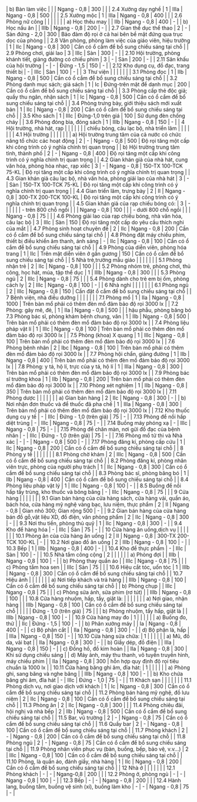 | b) Bàn làm việc                                                       |     |       | Ngang - 0,8               | 300                   |                                                                |
| 2.4 Xưởng dạy nghề                                                    | 1   | IIIa  | Ngang - 0,8               | 500                   |                                                                |
| 2.5 Xưởng mộc                                                         | 1   | IIIa  | Ngang - 0,8               | 400                   |                                                                |
| 2.6 Phòng nữ công                                                     |     |       |                           |                       |                                                                |
| a) Học thêu may                                                       |     | IIb   | Ngang - 0,8               | 400                   | -                                                              |
| b) Học nấu ăn                                                         |     | IIIb  | Ngang - 0,8               | 200                   | -                                                              |
| 2.7 Gian thể dục thể thao                                             | 2   | -     | Sàn đứng - 2,0            | 300                   | Bảo đảm độ rọi ở cả hai bên bề mặt đứng qua trục dọc của phòng |
| 2.8 Văn phòng, phòng làm việc của giáo viên, hiệu trưởng              | 1   | IIc   | Ngang - 0,8               | 300                   | Cần có ổ cắm để bổ sung chiếu sáng tại chỗ                     |
| 2.9 Phòng chơi, giải lao                                              | 3   | IIIc  | Sàn                       | 300                   | -                                                              |
| 2.10 Hội trường, phòng khánh tiết, giảng đường có chiếu phim          | 3   | -     | Sàn                       | 200                   | -                                                              |
| 2.11 Sân khấu của hội trường                                          | -   | -     | Đứng - 1,5                | 150                   | -                                                              |
| 2.12 Kho dụng cụ, đồ đạc, trang thiết bị                              | -   | IIIc  | Sàn                       | 100                   | -                                                              |
| 3 Thư viện                                                            |     |       |                           |                       |                                                                |
| 3.1 Phòng đọc                                                         | 1   | IIb   | Ngang - 0,8               | 500                   | Cần có ổ cắm để bổ sung chiếu sáng tại chỗ                     |
| 3.2 Phòng danh mục sách; giá sách                                     | 1   | Ic    | Đứng-trên mặt để danh mục | 200                   | Cần có ổ cắm để bổ sung chiếu sáng tại chỗ                     |
| 3.3 Phòng cấp thẻ độc giả; quầy thu ngân, nhận sách                   | 1   | Ic    | Ngang - 0,8               | 500                   | Cần có ổ cắm để bổ sung chiếu sáng tại chỗ                     |
| 3.4 Phòng trưng bày, giới thiệu sách mới xuất bản                     | 1   | IIc   | Ngang - 0,8               | 200                   | Cần có ổ cắm để bổ sung chiếu sáng tại chỗ                     |
| 3.5 Kho sách                                                          | 1   | IIIc  | Đứng-1,0 trên giá         | 100                   | Sử dụng đèn chống cháy                                         |
| 3.6 Phòng đóng bìa, đóng sách                                         | 1   | IIIb  | Ngang - 0,8               | 150                   | -                                                              |
| 4 Hội trường, nhà hát, rạp                                            |     |       |                           |                       |                                                                |
| chiếu bóng, câu lạc bộ, nhà triển lãm                                  |    |      |                                |                       |                                                                    |
| 4.1 Hội trường                                                         |    |      |                                |                       |                                                                    |
| a) Hội trường trung tâm của cả nước có chức năng tổ chức các hoạt động | 2  | -    | Ngang - 0,8                    | 500                   | Độ rọi tăng một cấp khi công trình có ý nghĩa chính trị quan trọng |
| b) Hội trường trung tâm tỉnh, thành phố                                | 2  | -    | Ngang - 0,8                    | 400                   | Độ rọi tăng một cấp khi công trình có ý nghĩa chính trị quan trọng |
| 4.2 Gian khán giả của nhà hát, cung văn hóa, phòng hòa nhạc, rạp xiếc  | 3  | -    | Ngang - 0,8                    | 150-TX 100-TCK 75-KL  | Độ rọi tăng một cấp khi công trình có ý nghĩa chính trị quan trọng |
| 4.3 Gian khán giả câu lạc bộ, nhà văn hóa, phòng giải lao của nhà hát  | 3  | -    | Sàn                            | 150-TX 100-TCK 75-KL  | Độ rọi tăng một cấp khi công trình có ý nghĩa chính trị quan trọng |
| 4.4 Gian triển lãm, trưng bày                                          | 2  | II   | Ngang - 0,8                    | 300-TX 200-TCK 100-KL | Độ rọi tăng một cấp khi công trình có ý nghĩa chính trị quan trọng |
| 4.5 Gian khán giả của rạp chiếu bóng có:                               | 3  | -    |                                |                       |                                                                    |
| - trên 800 chỗ ngồi                                                    |    |      | Ngang - 0,8                    | 100                   |                                                                    |
| - dưới 800 chỗ ngồi                                                    |    |      | Ngang - 0,8                    | 75                    |                                                                    |
| 4.6 Phòng giải lao của rạp chiếu bóng, nhà văn hóa, câu lạc bộ         | 3  | IIIc | Sàn                            | 150                   | Độ rọi tăng một cấp do yêu cầu thích nghi của mắt                  |
| 4.7 Phòng sinh hoạt chuyên đề                                          | 2  | IIc  | Ngang - 0,8                    | 200                   | Cần có ổ cắm để bổ sung chiếu sáng tại chỗ                         |
| 4.8 Phòng đặt máy chiếu phim, thiết bị điều khiển âm thanh, ánh sáng   | -  | IIc  | Ngang - 0,8                    | 100                   | Cần có ổ cắm để bổ sung chiếu sáng tại chỗ                         |
| 4.9 Phòng của diễn viên, phòng hóa trang                               | 1  | IIc  | Trên mặt diễn viên ở gần gương | 150                   | Cần có ổ cắm để bổ sung chiếu sáng tại chỗ                         |
| 5 Nhà trẻ,trường mẫu giáo                                              |    |      |                                |                       |                                                                    |
| 5.1 Phòng nhận trẻ                                                     | 2  | IIc  | Ngang - 0,8                    | 100                   |                                                                    |
| 5.2 Phòng nhóm trẻ, phòng chơi, thủ công, học hát, múa, tập thể dục    | 1  | IIIb | Ngang - 0,8                    | 300                   |                                                                    |
| 5.3 Phòng ngủ                                                          | 2  | IIIc | Ngang - 0,8                    | 75                    |                                                                    |
| 5.4 Phòng dành cho trẻ em bị ốm, phòng cách ly                         | 2  | IIIc | Ngang - 0,8                    | 100                   | -                                                                  |
| 6 Nhà nghỉ                                                             |    |      |                                |                       |                                                                    |
| 6.1 Phòng ngủ                                                          | 2  | IIIc | Ngang - 0,8                    | 150                   | Cần đặt ổ cắm để bổ sung chiếu sáng tại chỗ                        |
| 7 Bệnh viện, nhà điều dưỡng                                            |    |      |                                |                       |                                                                    |
| 7.1 Phòng mổ                                                           | 1  | IIa  | Ngang - 0,8                    | 1000                  | Trên bàn mổ phải có thêm đèn mổ đảm bảo độ rọi 3000 lx             |
| 7.2 Phòng: gây mê, đẻ,                                                 | 1  | IIa  | Ngang - 0,8                    | 500                   |                                                                    |
| hậu phẫu, phòng băng bó 7.3 Phòng bác sĩ, phòng khám bệnh chung, văn                                                 | 1   | IIb   | Ngang - 0,8           | 500                         | Trên bàn mổ phải có thêm đèn mổ đảm bảo độ rọi 3000 lx   |
| 7.4 Phòng liệu pháp vật lí                                                                                           | 1   | IIIc  | Ngang - 0,8           | 100                         | Trên bàn mổ phải có thêm đèn mổ đảm bảo độ rọi 3000 lx   |
| 7.5 Phòng (khoa) X quang                                                                                             | 1   | IIIc  | Ngang - 0,8           | 100                         | Trên bàn mổ phải có thêm đèn mổ đảm bảo độ rọi 3000 lx   |
| 7.6 Phòng bệnh nhân                                                                                                  | 2   | Ibc   | Ngang - 0,8           | 100                         | Trên bàn mổ phải có thêm đèn mổ đảm bảo độ rọi 3000 lx   |
| 7.7 Phòng hội chẩn, giảng đường                                                                                      | 1   | IIb   | Ngang - 0,8           | 400                         | Trên bàn mổ phải có thêm đèn mổ đảm bảo độ rọi 3000 lx   |
| 7.8 Phòng: y tá, hộ lí, trực của y tá, hộ lí                                                                         | 1   | IIIa  | Ngang - 0,8           | 300                         | Trên bàn mổ phải có thêm đèn mổ đảm bảo độ rọi 3000 lx   |
| 7.9 Phòng bác sĩ trưởng khoa                                                                                         | 1   | IIb   | Ngang - 0,8           | 200                         | Trên bàn mổ phải có thêm đèn mổ đảm bảo độ rọi 3000 lx   |
| 7.10 Phòng xét nghiệm                                                                                                | 1   | IIb   | Ngang - 0,8           | 350                         | Trên bàn mổ phải có thêm đèn mổ đảm bảo độ rọi 3000 lx   |
| 7.11 Phòng dược                                                                                                      |     |       |                       |                             |                                                          |
| a) Gian bán hàng                                                                                                     | 2   | IIc   | Ngang - 0,8           | 300                         | -                                                        |
| b) Nơi nhận đơn thuốc và để thuốc đã pha chế                                                                         | 1   | IIIa  | Ngang - 0,8           | 300                         | Trên bàn mổ phải có thêm đèn mổ đảm bảo độ rọi 3000 lx   |
| 7.12 Kho thuốc dụng cụ y tế                                                                                          | -   | IIIc  | Đứng - 1,0 (trên giá) | 75                          | -                                                        |
| 7.13 Phòng để nồi hấp diệt trùng                                                                                     | -   | IIIc  | Ngang - 0,8           | 75                          | -                                                        |
| 7.14 Buồng máy phóng xạ                                                                                              | -   | IIIc  | Ngang - 0,8           | 75                          | -                                                        |
| 7.15 Phòng để chăn màn, nơi gửi đồ đạc của bệnh nhân                                                                 | -   | IIIc  | Đứng - 1,0 (trên giá) | 75                          | -                                                        |
| 7.16 Phòng mổ tử thi và Nhà xác                                                                                      | -   | -     | Ngang - 0,8           | 500                         | -                                                        |
| 7.17 Phòng đăng kí, phòng cấp cứu                                                                                    | 1   | IIc   | Ngang - 0,8           | 200                         | Cần có ổ cắm để bổ sung chiếu sáng tại chỗ               |
| 8 Phòng y tế                                                                                                         |     |       |                       |                             |                                                          |
| 8.1 Phòng chờ khám                                                                                                   | 2   | IIIc  | Ngang - 0,8           | 500                         | Cần có ổ cắm để bổ sung chiếu sáng tại chỗ               |
| 8.2 Phòng đăng kí, phòng nhân viên trực, phòng của người phụ trách                                                   | 1   | IIc   | Ngang - 0,8           | 300                         | Cần có ổ cắm để bổ sung chiếu sáng tại chỗ               |
| 8.3 Phòng bác sĩ, phòng băng bó                                                                                      | 1   | IIb   | Ngang - 0,8           | 400                         | Cần có ổ cắm để bổ sung chiếu sáng tại chỗ               |
| 8.4 Phòng liệu pháp vật lý                                                                                           | 1   | IIIc  | Ngang - 0,8           | 100                         | -                                                        |
| 8.5 Buồng để nồi hấp tẩy trùng, kho thuốc và bông băng                                                               | -   | IIIc  | Ngang - 0,8           | 75                          |                                                          |
| 9 Cửa hàng                                                                                                           |     |       |                       |                             |                                                          |
| 9.1 Gian bán hàng của cửa hàng sách, cửa hàng vải, quần áo, bách hóa, cửa hàng mỹ nghệ vàng bạc, lưu niệm, thực phẩm | 2   | II    | Ngang - 0,8           | Gian nhỏ 300; Gian rộng 500 | -                                                        |
| 9.2 Gian bán hàng của cửa hàng bán đồ gỗ,vật liệu XD, đồ điện, văn phòng phẩm                                        | 2   | IIc   | Ngang - 0,8           | 300                         | -                                                        |
| 9.3 Nơi thu tiền, phòng thủ quỹ                                 | 1   | IIc   | Ngang - 0,8           | 300                   | -                                             |
| 9.4 Kho để hàng hóa                                             | -   | IIIc  | Sàn                   | 75                    | -                                             |
| 10 Cửa hàng ăn uống,dịch vụ                                     |     |       |                       |                       |                                               |
| 10.1 Phòng ăn của cửa hàng ăn uống                              | 2   | II    | Ngang - 0,8           | 300-TX 200-TCK 100-KL | -                                             |
| 10.2 Nơi giao đồ ăn uống                                        | 2   | IIIb  | Ngang - 0,8           | 100                   | -                                             |
| 10.3 Bếp                                                        | 1   | IIIb  | Ngang - 0,8           | 400                   | -                                             |
| 10.4 Kho để thực phẩm                                           | -   | IIIc  | Sàn                   | 100                   | -                                             |
| 10.5 Nhà tắm công cộng                                          | 2   |       |                       |                       |                                               |
| a) Phòng đợi                                                    |     | IIIb  | Ngang - 0,8           | 100                   | -                                             |
| b) Phòng thay quần áo                                           |     | IIIc  | Ngang - 0,8           | 75                    |                                               |
| c) Phòng tắm hoa sen                                            |     | IIIc  | Sàn                   | 75                    |                                               |
| 10.6 Hiệu cắt tóc, uốn tóc                                      | 1   | IIIb  | Ngang - 0,8           | 300                   | Cần có ổ cắm để bổ sung chiếu sáng tại chỗ    |
| 10.7 Hiệu ảnh                                                   |     |       |                       |                       |                                               |
| a) Nơi tiếp khách và trả hàng                                   |     | IIIb  | Ngang - 0,8           | 100                   | Cần có ổ cắm để bổ sung chiếu sáng tại chỗ    |
| b) Phòng chụp                                                   |     | IIIc  | Ngang - 0,8           | 75                    |                                               |
| c) Phòng sửa ảnh, sửa phim (rơ tút)                             |     | IIIb  | Ngang - 0,8           | 100                   |                                               |
| 10.8 Cửa hàng nhuộm, hấp, tẩy, giặt là:                         |     |       |                       |                       |                                               |
| a) Nơi giao, nhận hàng                                          |     | IIIb  | Ngang - 0,8           | 100                   | Cần có ổ cắm để bổ sung chiếu sáng tại chỗ    |
|                                                                 |     |       | Đứng - 1,0 (trên giá) | 75                    |                                               |
| b) Phòng nhuộm, tẩy hấp, giặt là                                |     | IIIb  | Ngang - 0,8           | 100                   | -                                             |
| 10.9 Cửa hàng may đo                                            | 1   |       |                       |                       |                                               |
| a) Buồng đo, thử                                                |     | IIc   | Đứng - 1,5            | 100                   | -                                             |
| b) Phân xưởng máy                                               |     | Ia    | Ngang - 0,8           | 400                   | -                                             |
| c) Bộ phận cắt                                                  |     | IIa   | Ngang - 0,8           | 300                   | -                                             |
| d) Bộ phận là, hấp                                              |     | IIIa  | Ngang - 0,8           | 150                   | -                                             |
| 10.10 Cửa hàng sửa chữa:                                        | 1   |       |                       |                       |                                               |
| a) Mũ, đồ da, vải bạt                                           |     | IIa   | Ngang - 0,8           | 300                   | -                                             |
| b) Giầy dép, đồ điện                                            |     | IIIa  | Ngang - 0,8           | 150                   | -                                             |
| c) Đồng hồ, đồ kim hoàn                                         |     | IIa   | Ngang - 0,8           | 300                   | Khi sử dụng chiếu sáng                        |
| d) Máy ảnh, máy thu thanh, vô tuyến truyền hình, máy chiếu phim |     | IIa   | Ngang - 0,8           | 300                   | hỗn hợp quy định độ rọi tiêu chuẩn là 1000 lx |
| 10.11 Cửa hàng băng ghi âm, đĩa hát:                            | 1   |       |                       |                       |                                               |
| a) Phòng ghi, sang băng và nghe băng                            |     | IIIb  | Ngang - 0,8           | 100                   | -                                             |
| b) Kho chứa băng ghi âm, đĩa hát                               | -   | IIIc   | Đứng - 1,0   | 75   | -                                          |
| 11 Khách sạn                                                   |     |        |              |      |                                            |
| 11.1 Phòng dịch vụ, nơi giao dịch với khách                    | 1   | Ic     | Ngang - 0,8  | 300  | Cần có ổ cắm để bổ sung chiếu sáng tại chỗ |
| 11.2 Phòng bán hàng mỹ nghệ, đồ lưu niệm                       | 2   | IIc    | Ngang - 0,8  | 100  | Cần có ổ cắm để bổ sung chiếu sáng tại chỗ |
| 11.3 Phòng ăn                                                  | 2   | IIc    | Ngang - 0,8  | 300  |                                            |
| 11.4 Phòng chiêu đãi, hội nghị và nhà bếp                      | 2   | IIb    | Ngang - 0,8  | 500  | Cần có ổ cắm để bổ sung chiếu sáng tại chỗ |
| 11.5 Bar, vũ trường                                            | 2   | -      | Ngang - 0,8  | 75   | Cần có ổ cắm để bổ sung chiếu sáng tại chỗ |
| 11.6 Quầy bar                                                  | 2   | -      | Ngang - 0,8  | 100  | Cần có ổ cắm để bổ sung chiếu sáng tại chỗ |
| 11.7 Phòng khách                                               | 2   | -      | Ngang - 0,8  | 200  | Cần có ổ cắm để bổ sung chiếu sáng tại chỗ |
| 11.8 Phòng ngủ                                                 | 2   | -      | Ngang - 0,8  | 75   | Cần có ổ cắm để bổ sung chiếu sáng tại chỗ |
| 11.9 Phòng nhân viên phục vụ (bàn, buồng, bếp, bảo vệ, v.v...) | 2   | IIIc   | Ngang - 0,8  | 100  | Cần có ổ cắm để bổ sung chiếu sáng tại chỗ |
| 11.10 Phòng, là quần áo, đánh giầy, nhà hàng                   | 1   | IIc    | Ngang - 0,8  | 200  | Cần có ổ cắm để bổ sung chiếu sáng tại chỗ |
| 12 Nhà ở                                                       |     |        |              |      |                                            |
| 12.1 Phòng khách                                               | -   | -      | Ngang-0,8    | 200  |                                            |
| 12.2 Phòng ở, phòng ngủ                                        | -   | -      | Ngang - 0,8  | 100  | -                                          |
| 12.3 Bếp                                                       | -   | -      | Ngang - 0,8  | 200  |                                            |
| 12.4 Hành lang, buồng tắm, buồng vệ sinh (xí), buồng làm kho   | -   | -      | Ngang - 0,8  | 75   | -                                          |
